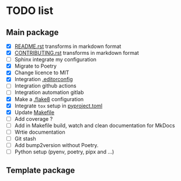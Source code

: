 # TODO list

## Main package

- [x] [README.rst](./README.rst) transforms in markdown format
- [x] [CONTRIBUTING.rst](./CONTRIBUTING.rst) transforms in markdown format
- [ ] Sphinx integrate my configuration
- [x] Migrate to Poetry
- [x] Change licence to MIT
- [x] Integration [.editorconfig](./.editorconfig)
- [ ] Integration github actions
- [ ] Integration automation gitlab
- [x] Make a [.flake8](./.flake8) configuration
- [x] Integrate `tox` setup in [pyproject.toml](./pyproject.toml)
- [x] Update [Makefile](./Makefile)
- [ ] Add coverage ?
- [ ] Add in Makefile build, watch and clean documentation for MkDocs
- [ ] Wrtie documentation
- [ ] Git stash
- [ ] Add bump2version without Poetry.
- [ ] Python setup (pyenv, poetry, pipx and ...)

## Template package
